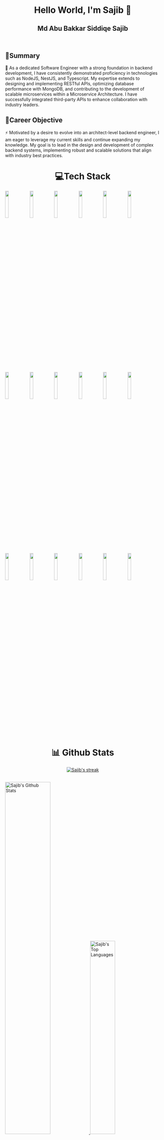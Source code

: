 <h1 align="center">Hello World, I'm Sajib 👋</h1>
<h2 align="center">Md Abu Bakkar Siddiqe Sajib</h1>
<br/>
<h2>💫Summary </h2>
🌱 As a dedicated Software Engineer with a strong foundation in backend development, I have consistently demonstrated proficiency in technologies such as NodeJS, NestJS, and Typescript. My expertise extends to designing and implementing RESTful APIs, optimizing database performance with MongoDB, and contributing to the development of scalable microservices within a Microservice Architecture. I have successfully integrated third-party APIs to enhance collaboration with industry leaders.<br/>

<h2>🔧Career Objective </h2>
⚡ Motivated by a desire to evolve into an architect-level backend engineer, I am eager to leverage my current skills and continue expanding my knowledge. My goal is to lead in the design and development of complex backend systems, implementing robust and scalable solutions that align with industry best practices.<br/>

<h1 align="center"> 💻Tech Stack </h1>
<p>
<code><img width="15%" src="https://www.vectorlogo.zone/logos/javascript/javascript-horizontal.svg"></code>
<code><img width="15%" src="https://www.vectorlogo.zone/logos/nodejs/nodejs-ar21.svg"></code>
<code><img width="15%" src="https://cdn.buttercms.com/2q5r816LTo2uE9j7Ntic"></code>
<code><img width="15%" src="https://www.vectorlogo.zone/logos/mongodb/mongodb-ar21.svg"></code>
<code><img width="15%" src="https://www.vectorlogo.zone/logos/reactjs/reactjs-ar21.svg"></code>
<code><img width="15%" src="https://upload.wikimedia.org/wikipedia/commons/3/30/Redux_Logo.png"></code>
<code><img width="15%" src="https://www.vectorlogo.zone/logos/w3_html5/w3_html5-ar21.svg"></code>
 <code><img width="15%" src="https://www.vectorlogo.zone/logos/w3_css/w3_css-ar21.svg"></code>
 <code><img width="15%" src="https://miro.medium.com/max/1400/1*Smbj_VLH7JRp9GhLaKyiUQ.png"></code>
 <code><img width="15%" src="https://www.vectorlogo.zone/logos/tailwindcss/tailwindcss-ar21.svg"></code>
 <code><img width="15%" src="https://www.vectorlogo.zone/logos/graphql/graphql-ar21.svg"></code>
 <code><img width="15%" src="https://en.bitcoinwiki.org/upload/en/images/thumb/d/d5/Solidity.png/400px-Solidity.png"></code>
 <code><img width="15%" src="https://www.vectorlogo.zone/logos/git-scm/git-scm-ar21.svg"></code>
 <code><img width="15%" src="https://www.vectorlogo.zone/logos/github/github-ar21.svg"></code>
 <code><img width="15%" src="https://www.vectorlogo.zone/logos/visualstudio_code/visualstudio_code-ar21.svg"></code>
 <code><img width="15%" src="https://www.vectorlogo.zone/logos/npmjs/npmjs-ar21.svg"></code>
 <code><img width="15%" src="https://www.vectorlogo.zone/logos/netlify/netlify-ar21.svg"></code>
 <code><img width="15%" src="https://www.vectorlogo.zone/logos/heroku/heroku-ar21.svg"></code>
</p>

<h1 align="center">📊 Github Stats</h1>

<div align="center">
  
<p align="center">
    <a href="https://github.com/kokonior/github-readme-streak-stats">
        <img title="🔥 Get streak stats for your profile at git.io/streak-stats" alt="Sajib's streak" src="https://github-readme-streak-stats.herokuapp.com/?user=19sajib&theme=black-ice&hide_border=true&stroke=0000&background=060A0CD0"/>
    </a>
</p>
 </div>
   <br/>
    <a href="https://github.com/19sajib">
 <img alt="Sajib's Github Stats" src="https://github-readme-stats.vercel.app/api?username=19sajib&show_icons=true&count_private=true&theme=react&hide_border=true&bg_color=0D1117" width="54%"  />
</a>
  <a href="https://github.com/19sajib">
 <img alt="Sajib's Top Languages" src="https://github-readme-stats.vercel.app/api/top-langs/?username=19sajib&langs_count=8&count_private=true&layout=compact&theme=react&hide_border=true&bg_color=0D1117" width="40%"  />
</a>
  <br/>

<h1 align="center">📊 LeetCode Stats</h1>

<div align="center">
  
<p align="center">
    <a href="https://github.com/kokonior/github-readme-streak-stats">
        <img title="🔥 Get streak stats for your profile at git.io/streak-stats" alt="Sajib's streak" src="https://leetcard.jacoblin.cool/19sajib?theme=dark&font=Syne%20Mono&ext=heatmap"/>
    </a>
</p>
 </div>

## 👀 Views and Followers ❤
<a href="https://github.com/19sajib">
    <img src="https://komarev.com/ghpvc/?username=19sajib">
</a>
<a href="https://github.com/19sajib?tab=followers">
<img src="https://img.shields.io/github/followers/19sajib?label=Followers&style=social" alt="GitHub Badge">
</a>

<br/>

## 📫   How to reach me:
[![LinkedIn](https://img.shields.io/badge/LinkedIn-%230077B5.svg?logo=linkedin&logoColor=white)](https://linkedin.com/in/19sajib) [![Twitter](https://img.shields.io/badge/Twitter-%231DA1F2.svg?logo=Twitter&logoColor=white)](https://twitter.com/19sajib) [![Instagram](https://img.shields.io/badge/Instagram-%23E4405F.svg?logo=Instagram&logoColor=white)](https://instagram.com/19sajib) [![Stack Overflow](https://img.shields.io/badge/-Stackoverflow-FE7A16?logo=stack-overflow&logoColor=white)](https://stackoverflow.com/users/15368718)

